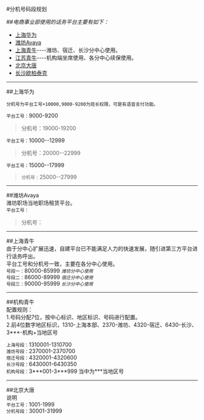     
#分机号码段规划 

##*电商事业部使用的话务平台主要有如下：*   
  - [上海华为](#上海华为)  
  - [潍坊Avaya](#潍坊)  
  - [上海青牛](#上海青牛)----潍坊、宿迁、长沙分中心使用。  
  - [江苏青牛](#机构青牛)----机构端坐席使用、各分中心续保使用。  
  - [北京大唐](#北京大唐)  
  - [长沙欧柏泰克](#)  
   
---
##上海华为  
   
    分机号为平台工号+10000,9000-9200为班长权限，可是有语音支付功能。  
   
   `平台工号：`9000-9200  
   
   >分机号：19000-19200  
   
   `平台工号：`10000--12999  
   
   >分机号：20000--22999  
   
   `平台工号：`15000--17999  
   
   >`分机号：`25000--27999  
   
---  
##潍坊Avaya  
    潍坊职场当地职场租赁平台。  
   `平台工号：`  
   >分机号：  
   
---  
##上海青牛  
    由于分中心扩展迅速，自建平台已不能满足人力的快速发展，随引进第三方平台进行话务呼出。  
    平台工号和分机号一致，主要在各分中心使用。  
  `号段一：`80000-85999   *`潍坊分中心使用`*  
  `号段二：`86000-89999   *`宿迁分中心使用`*  
  `号段三：`90000-95999   *`长沙分中心使用`*
  
---  
##机构青牛  
    配置规则：  
    1.号码分配7位，按中心标识、地区标识、号码进行配置。  
    2.前4位数字地区标识，1310-上海本部、2370-潍坊、4320-宿迁、6430-长沙、3***-机构+当地区号
    
   `上海号段：`1310001-1310700  
   `潍坊号段：`2370001-2370700  
   `宿迁号段：`4320001-4320600  
   `长沙号段：`6430001-6430350  
   `机构号段：`3&#42;&#42;&#42;001-3&#42;&#42;&#42;999       当中为&#42;&#42;&#42;当地区号 
   
---  
##北京大唐  
    说明  
   `平台工号：`1001-1999  
   `分机号段：`30001-31999  
   >> 
